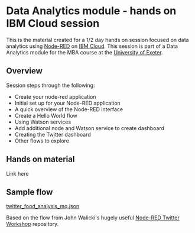 # Data Analytics module - hands on IBM Cloud session

This is the material created for a 1/2 day hands on session focused on data analytics using [Node-RED](https://nodered.org/) on [IBM Cloud](https://cloud.ibm.com/). This session is part of a Data Analytics module for the MBA course at the [University of Exeter](https://business-school.exeter.ac.uk/study/masters/mba/). 

## Overview

Session steps through the following:
* Create your node-red application
* Initial set up for your Node-RED application
* A quick overview of the Node-RED interface
* Create a Hello World flow
* Using Watson services
* Add additional node and Watson service to create dashboard
* Creating the Twitter dashboard
* Other flows to explore

## Hands on material

Link here

## Sample flow

[twitter_food_analysis_mq.json](https://github.com/mandieq/node-red-exeter/blob/master/twitter_food_analysis_mq.json)

Based on the flow from John Walicki's hugely useful [Node-RED Twitter Workshop](https://github.com/johnwalicki/Node-RED-Twitter-Workshop) repository.

